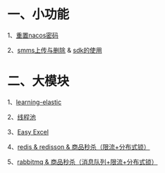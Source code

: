 # 一、小功能

1、[重置nacos密码](https://github.com/vincent-nicky/test-springboot/blob/master/test-main/src/test/java/com/wsj/apisingle/NacosPasswordTest.java)

2、[smms上传与删除](https://github.com/vincent-nicky/test-springboot/blob/master/test-main/src/test/java/com/wsj/apisingle/SmmsMyTest.java) & [sdk的使用](https://github.com/vincent-nicky/test-springboot/blob/master/test-main/src/test/java/com/wsj/apisingle/SmmsSDKTest.java)

# 二、大模块

1、[learning-elastic](https://github.com/vincent-nicky/test-springboot/tree/master/learning-elastic)

2、[线程池](https://github.com/vincent-nicky/utility-springboot/tree/master/learning-ThreadPool)

3、[Easy Excel](https://github.com/vincent-nicky/utility-springboot/tree/master/learning-EasyExcel)

4、[redis & redisson & 商品秒杀（限流+分布式锁）](https://github.com/vincent-nicky/utility-springboot/tree/master/learning-redis)

5、[rabbitmq & 商品秒杀（消息队列+限流+分布式锁）](https://github.com/vincent-nicky/utility-springboot/tree/master/learning-rabbitmq)
